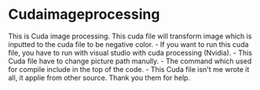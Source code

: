# Cudaimageprocessing

This is Cuda image processing. This cuda file will transform image which is inputted to the cuda file to be negative color.
                - If you want to run this cuda file, you have to run with visual studio with cuda processing (Nvidia).
    - This Cuda file have to change picture path manully.
    - The command which used for compile include in the top of the code.
    - This Cuda file isn't me wrote it all, it applie from other source. Thank you them for help.
